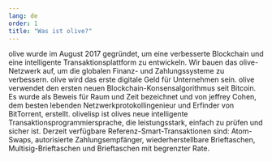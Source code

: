 ```yaml
---
lang: de
order: 1
title: "Was ist olive?"
---
```


olive wurde im August 2017 gegründet, um eine verbesserte Blockchain und eine intelligente Transaktionsplattform zu entwickeln. Wir bauen das olive-Netzwerk auf, um die globalen Finanz- und Zahlungssysteme zu verbessern. olive wird das erste digitale Geld für Unternehmen sein. olive verwendet den ersten neuen Blockchain-Konsensalgorithmus seit Bitcoin. Es wurde als Beweis für Raum und Zeit bezeichnet und von jeffrey Cohen, dem besten lebenden Netzwerkprotokollingenieur und Erfinder von BitTorrent, erstellt. olivelisp ist olives neue intelligente Transaktionsprogrammiersprache, die leistungsstark, einfach zu prüfen und sicher ist. Derzeit verfügbare Referenz-Smart-Transaktionen sind: Atom-Swaps, autorisierte Zahlungsempfänger, wiederherstellbare Brieftaschen, Multisig-Brieftaschen und Brieftaschen mit begrenzter Rate.
